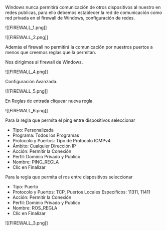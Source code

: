 Windows nunca permitirá comunicación de otros dispositivos al nuestro en redes publicas, para ello debemos establecer la red de comunicación como red privada en el firewall de Windows, configuración de redes.

![[FIREWALL_1.png]]

![[FIREWALL_2.png]]

Además el firewall no permitirá la comunicación por nuestros puertos a menos que creemos reglas que la permitan. 

Nos dirigimos al firewall de Windows.

![[FIREWALL_4.png]]

Configuración Avanzada.

![[FIREWALL_5.png]]

En Reglas de entrada cliquear nueva regla.

![[FIREWALL_6.png]]

Para la regla que permita el ping entre dispositivos seleccionar 
- Tipo: Personalizada
- Programa: Todos los Programas
- Protocolo y Puertos: Tipo de Protocolo ICMPv4
- Ámbito: Cualquier Dirección IP
- Acción: Permitir la Conexión
- Perfil: Dominio Privado y Publico
- Nombre: PING_REGLA 
- Clic en Finalizar

Para la regla que permita el ros entre dispositivos seleccionar 
- Tipo: Puerto
- Protocolo y Puertos: TCP, Puertos Locales Específicos: 11311, 11411
- Acción: Permitir la Conexión
- Perfil: Dominio Privado y Publico
- Nombre: ROS_REGLA 
- Clic en Finalizar

![[FIREWALL_3.png]]
